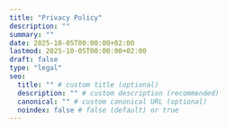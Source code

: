 ```yaml
---
title: "Privacy Policy"
description: ""
summary: ""
date: 2025-10-05T00:00:00+02:00
lastmod: 2025-10-05T00:00:00+02:00
draft: false
type: "legal"
seo:
  title: "" # custom title (optional)
  description: "" # custom description (recommended)
  canonical: "" # custom canonical URL (optional)
  noindex: false # false (default) or true
---
```

